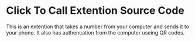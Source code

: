 # Click To Call Extention Source Code

This is an extention that takes a number from your computer and sends it to your phone. It also has authencation from the computer useing QR codes.